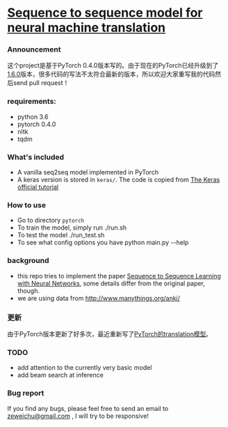 # [Sequence to sequence model for neural machine translation](https://github.com/ZeweiChu/nmt-seq2seq)

### Announcement
这个project是基于PyTorch 0.4.0版本写的。由于现在的PyTorch已经升级到了[1.6.0](https://pytorch.org/)版本，很多代码的写法不太符合最新的版本，所以欢迎大家重写我的代码然后send pull request！

### requirements: 
- python 3.6
- pytorch 0.4.0
- nltk
- tqdm

### What's included
- A vanilla seq2seq model implemented in PyTorch
- A keras version is stored in ```keras/```. The code is copied from [The Keras official tutorial](https://github.com/keras-team/keras/blob/master/examples/lstm_seq2seq.py)

### How to use
- Go to directory ```pytorch```
- To train the model, simply run
	./run.sh
- To test the model
	./run_test.sh
- To see what config options you have
	python main.py --help


### background 
- this repo tries to implement the paper [Sequence to Sequence Learning with Neural Networks](https://arxiv.org/abs/1409.3215), some details differ from the original paper, though. 
- we are using data from http://www.manythings.org/anki/

### 更新
由于PyTorch版本更新了好多次，最近重新写了[PyTorch的translation模型](pytorch/seq2seq.ipynb)。

### TODO
- add attention to the currently very basic model
- add beam search at inference 


### Bug report
If you find any bugs, please feel free to send an email to zeweichu@gmail.com , I will try to be responsive!
